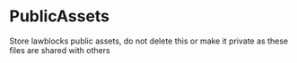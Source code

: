 # PublicAssets
Store lawblocks public assets, do not delete this or make it private as these files are shared with others
